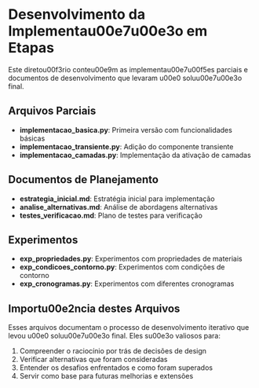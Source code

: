 # Desenvolvimento da Implementau00e7u00e3o em Etapas

Este diretou00f3rio conteu00e9m as implementau00e7u00f5es parciais e documentos de desenvolvimento que levaram u00e0 soluu00e7u00e3o final.

## Arquivos Parciais

- **implementacao_basica.py**: Primeira versão com funcionalidades básicas
- **implementacao_transiente.py**: Adição do componente transiente
- **implementacao_camadas.py**: Implementação da ativação de camadas

## Documentos de Planejamento

- **estrategia_inicial.md**: Estratégia inicial para implementação
- **analise_alternativas.md**: Análise de abordagens alternativas
- **testes_verificacao.md**: Plano de testes para verificação

## Experimentos

- **exp_propriedades.py**: Experimentos com propriedades de materiais
- **exp_condicoes_contorno.py**: Experimentos com condições de contorno
- **exp_cronogramas.py**: Experimentos com diferentes cronogramas

## Importu00e2ncia destes Arquivos

Esses arquivos documentam o processo de desenvolvimento iterativo que levou u00e0 soluu00e7u00e3o final. Eles su00e3o valiosos para:

1. Compreender o raciocínio por trás de decisões de design
2. Verificar alternativas que foram consideradas
3. Entender os desafios enfrentados e como foram superados
4. Servir como base para futuras melhorias e extensões